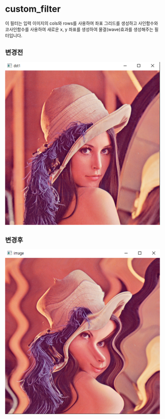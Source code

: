 # custom_filter
이 필터는 입력 이미지의 cols와 rows를 사용하여 좌표 그리드를 생성하고 사인함수와
코사인함수를 사용하여 새로운 x, y 좌표를 생성하여 물결(wave)효과를 생성해주는 필터입니다.

## 변경전
![img_1.png](img_1.png)
## 변경후
![img_5.png](img_5.png)